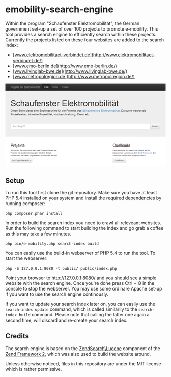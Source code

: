 emobility-search-engine
=======================

Within the program "Schaufenster Elektromobilität", the German government set-up a set of over 100 projects to promote e-mobility. This tool provides a search engine to efficiently search within these projects. Currently the projects listed on these four websites are added to the search index:

 -   [www.elektromobilitaet-verbindet.de](http://www.elektromobilitaet-verbindet.de/)
 -   [www.emo-berlin.de](http://www.emo-berlin.de/)
 -   [www.livinglab-bwe.de](http://www.livinglab-bwe.de/)
 -   [www.metropolregion.de](http://www.metropolregion.de/)

![Click here for a screenshot](https://raw.githubusercontent.com/driehle/emobility-search-engine/master/public/img/screenshot.png)


Setup
-----

To run this tool first clone the git repository. Make sure you have at least PHP 5.4 installed on your system and install the required dependencies by running composer:

```
php composer.phar install
```

In order to build the search index you need to crawl all releveant websites. Run the following command to start building the index and go grab a coffee as this may take a few minutes.

```
php bin/e-mobility.php search-index build
```

You can easily use the build-in webserver of PHP 5.4 to run the tool. To start the webserver:

```
php -S 127.0.0.1:8080 -t public/ public/index.php
```

Point your browser to http://127.0.0.1:8080/ and you should see a simple website with the search engine. Once you're done press Ctrl + Q in the console to stop the webserver. You may use some ordinare Apache set-up if you want to use the search engine continously.

If you want to update your search index later on, you can easily use the `search-index update` command, which is called similarily to the `search-index build` command. Please note that calling the latter one again a second time, will discard and re-create your search index.


Credits
-------

The search engine is based on the [ZendSearch\Lucene](https://github.com/zendframework/ZendSearch) component of the [Zend Framework 2](http://framework.zend.com/), which was also used to build the website around.

Unless otherwise noticed, files in this repository are under the MIT license which is rather permissive.
